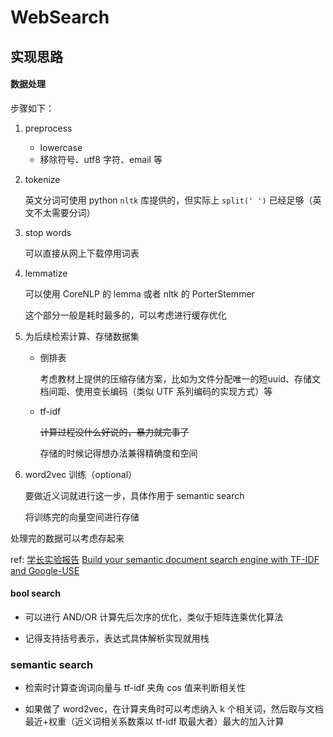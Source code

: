 # WebSearch

## 实现思路

#### 数据处理

步骤如下：

1. preprocess
   - lowercase
   - 移除符号、utf8 字符、email 等

2. tokenize

   英文分词可使用 python `nltk` 库提供的，但实际上 `split(' ')` 已经足够（英文不太需要分词）

3. stop words

   可以直接从网上下载停用词表

4. lemmatize

   可以使用 CoreNLP 的 lemma 或者 nltk 的 PorterStemmer

   这个部分一般是耗时最多的，可以考虑进行缓存优化
   
5. 为后续检索计算、存储数据集

   - 倒排表

     考虑教材上提供的压缩存储方案，比如为文件分配唯一的短uuid、存储文档间距、使用变长编码（类似 UTF 系列编码的实现方式）等

   - tf-idf

     <s>计算过程没什么好说的，暴力就完事了</s>

     存储的时候记得想办法兼得精确度和空间

6. word2vec 训练（optional）

   要做近义词就进行这一步，具体作用于 semantic search

   将训练完的向量空间进行存储

处理完的数据可以考虑存起来

ref: [学长实验报告](https://github.com/hardyho/WebInfo-Lab/blob/main/lab1/%E5%AE%9E%E9%AA%8C%E6%8A%A5%E5%91%8A.md) [Build your semantic document search engine with TF-IDF and Google-USE](https://medium.com/analytics-vidhya/build-your-semantic-document-search-engine-with-tf-idf-and-google-use-c836bf5f27fb)

#### bool search

- 可以进行 AND/OR 计算先后次序的优化，类似于矩阵连乘优化算法

- 记得支持括号表示，表达式具体解析实现就用栈

### semantic search

- 检索时计算查询词向量与 tf-idf 夹角 cos 值来判断相关性

- 如果做了 word2vec，在计算夹角时可以考虑纳入 k 个相关词，然后取与文档最近+权重（近义词相关系数乘以 tf-idf 取最大者）最大的加入计算